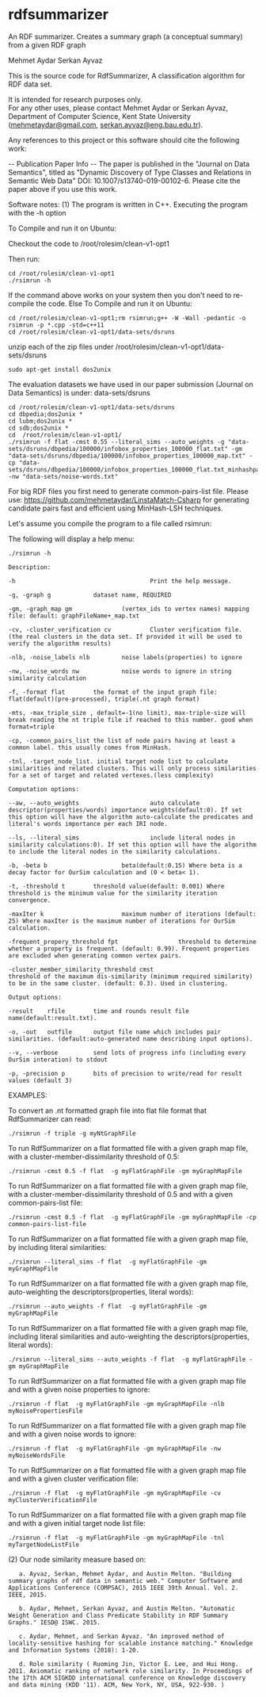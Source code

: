 # rdfsummarizer
An RDF summarizer. Creates a summary graph (a conceptual summary) from a given RDF graph

Mehmet Aydar
Serkan Ayvaz

This is the source code for RdfSummarizer, A classification algorithm for RDF data set. 

It is intended for research purposes only.  
For any other uses, please contact Mehmet Aydar or Serkan Ayvaz, Department of Computer Science, Kent State University (mehmetaydar@gmail.com, serkan.ayvaz@eng.bau.edu.tr).

Any references to this project or this software should cite the following work:

-- Publication Paper Info --
The paper is published in the "Journal on Data Semantics", titled as "Dynamic Discovery of Type Classes and Relations in Semantic Web Data"
DOI: 10.1007/s13740-019-00102-6. 
Please cite the paper above if you use this work.

Software notes:
(1) The program is written in C++.  Executing the program with the -h option

To Compile and run it on Ubuntu:

Checkout the code to /root/rolesim/clean-v1-opt1

Then run: 
```
cd /root/rolesim/clean-v1-opt1
./rsimrun -h 
```

If the command above works on your system then you don't need to re-compile the code. Else To Compile and run it on Ubuntu:

```
cd /root/rolesim/clean-v1-opt1;rm rsimrun;g++ -W -Wall -pedantic -o rsimrun -p *.cpp -std=c++11
cd /root/rolesim/clean-v1-opt1/data-sets/dsruns
```

unzip each of the zip files under /root/rolesim/clean-v1-opt1/data-sets/dsruns

```
sudo apt-get install dos2unix
```

The evaluation datasets we have used in our paper submission (Journal on Data Semantics) is under: data-sets/dsruns 

```
cd /root/rolesim/clean-v1-opt1/data-sets/dsruns
cd dbpedia;dos2unix *
cd lubm;dos2unix *
cd sdb;dos2unix *
cd  /root/rolesim/clean-v1-opt1/
./rsimrun -f flat -cmst 0.55 --literal_sims --auto_weights -g "data-sets/dsruns/dbpedia/100000/infobox_properties_100000_flat.txt" -gm "data-sets/dsruns/dbpedia/100000/infobox_properties_100000_map.txt" -cp "data-sets/dsruns/dbpedia/100000/infobox_properties_100000_flat.txt_minhashpairs.txt" -nw "data-sets/noise-words.txt"
```

For big RDF files you first need to generate common-pairs-list file. Please use: https://github.com/mehmetaydar/LinstaMatch-Csharp for generating candidate pairs fast and efficient using MinHash-LSH techniques.


Let's assume you compile the program to a file called rsimrun:

The following will display a help menu: 
```
./rsimrun -h 
```

```
Description:

-h                                      Print the help message.

-g, -graph g            dataset name, REQUIRED

-gm, -graph_map gm              (vertex_ids to vertex names) mapping file: default: graphFileName+_map.txt

-cv, -cluster_verification cv           Cluster verification file. (the real clusters in the data set. If provided it will be used to verify the algorithm results)

-nlb, -noise_labels nlb         noise labels(properties) to ignore

-nw, -noise_words nw            noise words to ignore in string similarity calculation

-f, -format flat        the format of the input graph file: flat(default)(pre-processed), triple(.nt graph format)

-mts, -max_triple_size , default=-1(no limit), max-triple-size will break reading the nt triple file if reached to this number. good when format=triple

-cp, -common_pairs_list the list of node pairs having at least a common label. this usually comes from MinHash.

-tnl, -target_node_list. initial target node list to calculate similarities and related clusters. This will only process similarities for a set of target and related vertexes.(less complexity)

Computation options:

--aw, --auto_weights                    auto calculate descriptor(properties/words) importance weights(default:0). If set this option will have the algorithm auto-calculate the predicates and literal's words importance per each IRI node.

--ls, --literal_sims                    include literal nodes in similarity calculations:0). If set this option will have the algorithm to include the literal nodes in the similarity calculations.

-b, -beta b                     beta(default:0.15) Where beta is a decay factor for OurSim calculation and (0 < beta< 1).

-t, -threshold t        threshold value(default: 0.001) Where threshold is the minimum value for the similarity iteration convergence.

-maxIter k                      maximum number of iterations (default: 25) Where maxIter is the maximum number of iterations for OurSim calculation.

-frequent_propery_threshold fpt                 threshold to determine whether a property is frequent. (default: 0.99). Frequent properties are excluded when generating common vertex pairs.

-cluster_member_similarity_threshold cmst                       threshold of the maximum dis-similarity (minimum required similarity) to be in the same cluster. (default: 0.3). Used in clustering.

Output options:

-result    rfile        time and rounds result file name(default:result.txt).

-o, -out   outfile      output file name which includes pair similarities. (default:auto-generated name describing input options).

--v, --verbose          send lots of progress info (including every OurSim interation) to stdout

-p, -precision p        bits of precision to write/read for result values (default 3)
```

EXAMPLES:

To convert an .nt formatted graph file into flat file format that RdfSummarizer can read:

```
./rsimrun -f triple -g myNtGraphFile
```

To run RdfSummarizer on a flat formatted file with a given graph map file, with a cluster-member-dissimilarity threshold of 0.5:

```
./rsimrun -cmst 0.5 -f flat  -g myFlatGraphFile -gm myGraphMapFile
```

To run RdfSummarizer on a flat formatted file with a given graph map file, with a cluster-member-dissimilarity threshold of 0.5 and with a given common-pairs-list file:

```
./rsimrun -cmst 0.5 -f flat  -g myFlatGraphFile -gm myGraphMapFile -cp common-pairs-list-file
```

To run RdfSummarizer on a flat formatted file with a given graph map file, by including literal similarities:

```
./rsimrun --literal_sims -f flat  -g myFlatGraphFile -gm myGraphMapFile
```

To run RdfSummarizer on a flat formatted file with a given graph map file, auto-weighting the descriptors(properties, literal words):

```
./rsimrun --auto_weights -f flat  -g myFlatGraphFile -gm myGraphMapFile
```

To run RdfSummarizer on a flat formatted file with a given graph map file, including literal similarities and auto-weighting the descriptors(properties, literal words):

```
./rsimrun --literal_sims --auto_weights -f flat  -g myFlatGraphFile -gm myGraphMapFile
```

To run RdfSummarizer on a flat formatted file with a given graph map file and with a given noise properties to ignore:

```
./rsimrun -f flat  -g myFlatGraphFile -gm myGraphMapFile -nlb myNoisePropertiesFile
```

To run RdfSummarizer on a flat formatted file with a given graph map file and with a given noise words to ignore:

```
./rsimrun -f flat  -g myFlatGraphFile -gm myGraphMapFile -nw myNoiseWordsFile
```

To run RdfSummarizer on a flat formatted file with a given graph map file and with a given cluster verification file:

```
./rsimrun -f flat  -g myFlatGraphFile -gm myGraphMapFile -cv myClusterVerificationFile
```

To run RdfSummarizer on a flat formatted file with a given graph map file and with a given initial target node list file:

```
./rsimrun -f flat  -g myFlatGraphFile -gm myGraphMapFile -tnl myTargetNodeListFile
```

(2) Our node similarity measure based on:
```
   a. Ayvaz, Serkan, Mehmet Aydar, and Austin Melton. "Building summary graphs of rdf data in semantic web." Computer Software and Applications Conference (COMPSAC), 2015 IEEE 39th Annual. Vol. 2. IEEE, 2015.
   
   b. Aydar, Mehmet, Serkan Ayvaz, and Austin Melton. "Automatic Weight Generation and Class Predicate Stability in RDF Summary Graphs." IESD@ ISWC. 2015.
   
   c. Aydar, Mehmet, and Serkan Ayvaz. "An improved method of locality-sensitive hashing for scalable instance matching." Knowledge and Information Systems (2018): 1-20.
   
   d. Role similarity ( Ruoming Jin, Victor E. Lee, and Hui Hong. 2011. Axiomatic ranking of network role similarity. In Proceedings of the 17th ACM SIGKDD international conference on Knowledge discovery and data mining (KDD '11). ACM, New York, NY, USA, 922-930. )
 ```


